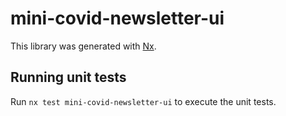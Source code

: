 # mini-covid-newsletter-ui

This library was generated with [Nx](https://nx.dev).

## Running unit tests

Run `nx test mini-covid-newsletter-ui` to execute the unit tests.
